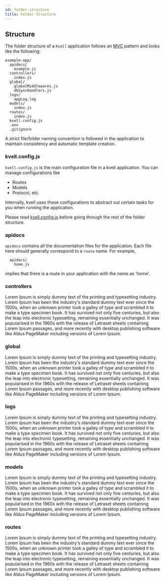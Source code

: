 ```yaml
---
id: folder-structure
title: Folder Structure
---
```


## Structure
The folder structure of a `Kvell` application follows an [MVC](https://en.wikipedia.org/wiki/Model%E2%80%93view%E2%80%93controller) pattern and looks like the following:

    example-app/
      apidocs/
        example.js
      controllers/
        index.js
      global/
        globalMiddlewares.js
        dbSyncHandlers.js
      logs/
        appLog.log
      models/
        index.js
      routes/
        index.js
      kvell.config.js
      .env
      .gitignore

A strict file/folder naming convention is followed in the application to maintain consistency and automatic template creation.

### kvell.config.js
`kvell.config.js` is the main configuration file in a kvell application. You can manage configurations like

- Routes
- Models
- Protocol, etc.

Internally, kvell uses these configurations to abstract out certain tasks for you when running the application.

Please read [kvell.config.js](kvell-config-js.md) before going through the rest of the folder structure.

### apidocs

`apidocs` contains all the documentation files for the application. Each file here should generally correspond to a `route` name. For example,

```
  apidocs/
    home.js
```

implies that there is a route in your application with the name as 'home'.

### controllers
Lorem Ipsum is simply dummy text of the printing and typesetting industry. Lorem Ipsum has been the industry's standard dummy text ever since the 1500s, when an unknown printer took a galley of type and scrambled it to make a type specimen book. It has survived not only five centuries, but also the leap into electronic typesetting, remaining essentially unchanged. It was popularised in the 1960s with the release of Letraset sheets containing Lorem Ipsum passages, and more recently with desktop publishing software like Aldus PageMaker including versions of Lorem Ipsum.

### global
Lorem Ipsum is simply dummy text of the printing and typesetting industry. Lorem Ipsum has been the industry's standard dummy text ever since the 1500s, when an unknown printer took a galley of type and scrambled it to make a type specimen book. It has survived not only five centuries, but also the leap into electronic typesetting, remaining essentially unchanged. It was popularised in the 1960s with the release of Letraset sheets containing Lorem Ipsum passages, and more recently with desktop publishing software like Aldus PageMaker including versions of Lorem Ipsum.

### logs
Lorem Ipsum is simply dummy text of the printing and typesetting industry. Lorem Ipsum has been the industry's standard dummy text ever since the 1500s, when an unknown printer took a galley of type and scrambled it to make a type specimen book. It has survived not only five centuries, but also the leap into electronic typesetting, remaining essentially unchanged. It was popularised in the 1960s with the release of Letraset sheets containing Lorem Ipsum passages, and more recently with desktop publishing software like Aldus PageMaker including versions of Lorem Ipsum.

### models
Lorem Ipsum is simply dummy text of the printing and typesetting industry. Lorem Ipsum has been the industry's standard dummy text ever since the 1500s, when an unknown printer took a galley of type and scrambled it to make a type specimen book. It has survived not only five centuries, but also the leap into electronic typesetting, remaining essentially unchanged. It was popularised in the 1960s with the release of Letraset sheets containing Lorem Ipsum passages, and more recently with desktop publishing software like Aldus PageMaker including versions of Lorem Ipsum.

### routes
Lorem Ipsum is simply dummy text of the printing and typesetting industry. Lorem Ipsum has been the industry's standard dummy text ever since the 1500s, when an unknown printer took a galley of type and scrambled it to make a type specimen book. It has survived not only five centuries, but also the leap into electronic typesetting, remaining essentially unchanged. It was popularised in the 1960s with the release of Letraset sheets containing Lorem Ipsum passages, and more recently with desktop publishing software like Aldus PageMaker including versions of Lorem Ipsum.